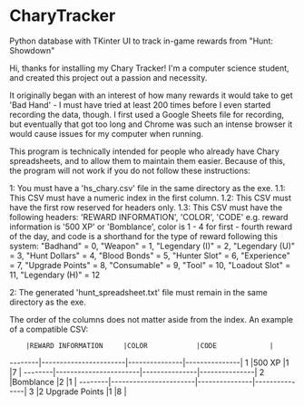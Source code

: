 # CharyTracker
Python database with TKinter UI to track in-game rewards from "Hunt: Showdown"

Hi, thanks for installing my Chary Tracker! I'm a computer science student, and created this project out a passion and necessity. 


It originally began with an interest of how many rewards it would take to get 'Bad Hand' - I must have tried at least 200 times before I even started recording the data, though. I first used a Google Sheets file for recording, but eventually that got too long and Chrome was such an intense browser it would cause issues for my computer when running. 


This program is technically intended for people who already have Chary spreadsheets, and to allow them to maintain them easier. Because of this, the program will not work if you do not follow these instructions:


1: You must have a 'hs_chary.csv' file in the same directory as the exe. 
1.1: This CSV must have a numeric index in the first column.
1.2: This CSV must have the first row reserved for headers only.
1.3: This CSV must have the following headers: 'REWARD INFORMATION', 'COLOR', 'CODE'
	e.g. reward information is '500 XP' or 'Bomblance', color is 1 - 4 for first - fourth reward of the day, and code is a shorthand for the type of reward following this system:
	      "Badhand" = 0, "Weapon" = 1, "Legendary (I)" = 2, "Legendary (U)" = 3,
        "Hunt Dollars" = 4, "Blood Bonds" = 5, "Hunter Slot" = 6, "Experience" = 7,
        "Upgrade Points" = 8, "Consumable" = 9, "Tool" = 10, "Loadout Slot" = 11, "Legendary (H)" = 12

2: The generated 'hunt_spreadsheet.txt' file must remain in the same directory as the exe.


The order of the columns does not matter aside from the index. An example of a compatible CSV:

        |REWARD INFORMATION	    |COLOR		      |CODE		        |
--------|-----------------------|---------------|---------------|
1	      |500 XP			            |1		          |7		          |
--------|-----------------------|---------------|---------------|
2	      |Bomblance		          |2		          |1	            |
--------|-----------------------|---------------|---------------|
3	      |2 Upgrade Points	      |1		          |8		          |
